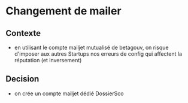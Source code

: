 # Changement de mailer

## Contexte

- en utilisant le compte mailjet mutualisé de betagouv, on risque d'imposer aux autres Startups nos erreurs de config qui affectent la réputation (et inversement)

## Decision

- on crée un compte mailjet dédié DossierSco
